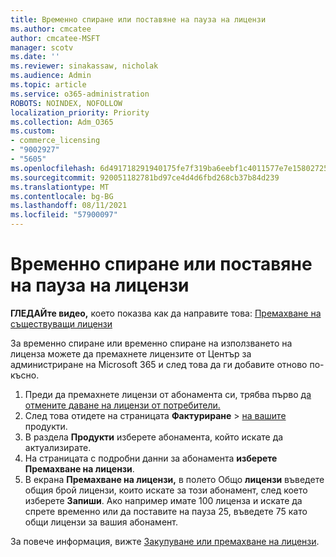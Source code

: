```yaml
---
title: Временно спиране или поставяне на пауза на лицензи
ms.author: cmcatee
author: cmcatee-MSFT
manager: scotv
ms.date: ''
ms.reviewer: sinakassaw, nicholak
ms.audience: Admin
ms.topic: article
ms.service: o365-administration
ROBOTS: NOINDEX, NOFOLLOW
localization_priority: Priority
ms.collection: Adm_O365
ms.custom:
- commerce_licensing
- "9002927"
- "5605"
ms.openlocfilehash: 6d491718291940175fe7f319ba6eebf1c4011577e7e15802725a3c5baa77db25
ms.sourcegitcommit: 920051182781bd97ce4d4d6fbd268cb37b84d239
ms.translationtype: MT
ms.contentlocale: bg-BG
ms.lasthandoff: 08/11/2021
ms.locfileid: "57900097"
---
```

# <a name="suspend-or-pause-licenses"></a>Временно спиране или поставяне на пауза на лицензи

**ГЛЕДАЙте видео,** което показва как да направите това: [Премахване на съществуващи лицензи](https://go.microsoft.com/fwlink/p/?linkid=2154938)

За временно спиране или временно спиране на използването на лиценза можете да премахнете лицензите от Център за администриране на Microsoft 365 и след това да ги добавите отново по-късно.

1. Преди да премахнете лицензи от абонамента си, трябва първо [да отмените даване на лицензи от потребители.](https://docs.microsoft.com/microsoft-365/admin/manage/remove-licenses-from-users)
2. След това отидете на страницата **Фактуриране**  >  [на вашите](https://go.microsoft.com/fwlink/p/?linkid=842054) продукти.
3. В раздела **Продукти** изберете абонамента, който искате да актуализирате.
4. На страницата с подробни данни за абонамента **изберете Премахване на лицензи**.
5. В екрана **Премахване на лицензи,** в полето Общо **лицензи** въведете общия брой лицензи, които искате за този абонамент, след което изберете **Запиши**. Ако например имате 100 лиценза и искате да спрете временно или да поставите на пауза 25, въведете 75 като общи лицензи за вашия абонамент.

За повече информация, вижте [Закупуване или премахване на лицензи](https://docs.microsoft.com/microsoft-365/commerce/licenses/buy-licenses).